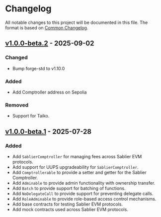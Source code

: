 # Changelog

All notable changes to this project will be documented in this file. The format is based on
[Common Changelog](https://common-changelog.org/).

[v1.0.0-beta.1]: https://github.com/sablier-labs/evm-utils/releases/tag/v1.0.0-beta.1
[v1.0.0-beta.2]: https://github.com/sablier-labs/evm-utils/releases/tag/v1.0.0-beta.2

## [v1.0.0-beta.2] - 2025-09-02

### Changed

- Bump forge-std to v1.10.0

### Added

- Add Comptroller address on Sepolia

### Removed

- Support for Taiko.

## [v1.0.0-beta.1] - 2025-07-28

### Added

- Add `SablierComptroller` for managing fees across Sablier EVM protocols.
- Add support for UUPS upgradeability for `SablierComptroller`.
- Add `Comptrollerable` to provide a setter and getter for the Sablier Comptroller.
- Add `Adminable` to provide admin functionality with ownership transfer.
- Add `Batch` to provide support for batching of functions.
- Add `NoDelegateCall` to provide support for preventing delegate calls.
- Add `RoleAdminable` to provide role-based access control mechanisms.
- Add base contracts for testing Sablier EVM protocols.
- Add mock contracts used across Sablier EVM protocols.
